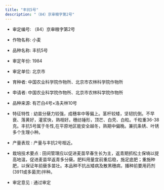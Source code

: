 ```yaml
---
title: "丰抗5号"
description: "（84）京审粮字第2号"
---
```

* 审定编号:  （84）京审粮字第2号

*  作物名称:  小麦

*  品种名称:  丰抗5号

*  审定年份:  1984

*  审定单位:  北京市

* 育种者:  中国农业科学院作物所、北京市农林科学院作物所

*  申请者:  中国农业科学院作物所、北京市农林科学院作物所

*  品种来源:  有芒白4号×洛夫林10号

*  特征特性 : 
幼苗分蘖力较强，成穗率中等偏上。茎杆较矮，坚韧抗倒。不早衰、落黄好，灌浆快，熟相好。穗纺锤形，顶芒、白壳、白粒。千粒重36-38克。丰抗5号属于冬性,在平原地区能安全越冬，熟期中偏晚。兼抗条锈、叶锈多个生理小种。
 
*  产量表现 : 
产量与丰抗2号相近。

*  栽培技术要点 : 
田间管理应以促进麦苗早春生长为主，返青期抓松土保墒以提高地温，促进麦苗早返青多分蘖。肥料用量宜前重后稳，施足底肥；重施种肥，以保证年前蘖多苗壮。本品种不抗丛矮病及散黑穗病，播种前要用药剂(3911或多菌灵)拌种。

*  审定意见 : 
通过审定
